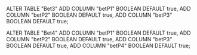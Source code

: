 ALTER TABLE "Bet3"
ADD COLUMN "betP1" BOOLEAN DEFAULT true,
ADD COLUMN "betP2" BOOLEAN DEFAULT true,
ADD COLUMN "betP3" BOOLEAN DEFAULT true;



ALTER TABLE "Bet4"
ADD COLUMN "betP1" BOOLEAN DEFAULT true,
ADD COLUMN "betP2" BOOLEAN DEFAULT true,
ADD COLUMN "betP3" BOOLEAN DEFAULT true,
ADD COLUMN "betP4" BOOLEAN DEFAULT true;



